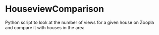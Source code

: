 # HouseviewComparison
Python script to look at the number of views for a given house on Zoopla and compare it with houses in the area
